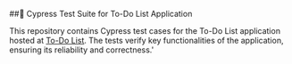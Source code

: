 ##🚀 Cypress Test Suite for To-Do List Application

This repository contains Cypress test cases for the To-Do List application hosted at [To-Do List](https://todolist.james.am/#/). The tests verify key functionalities of the application, ensuring its reliability and correctness.'
